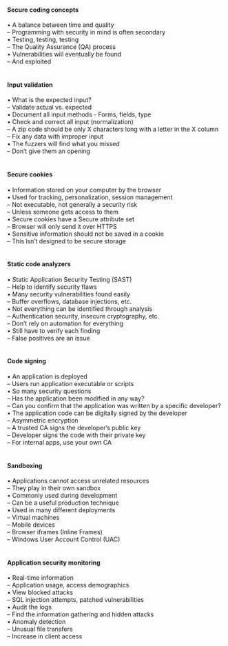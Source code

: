 ####  Secure coding concepts  

• A balance between time and quality  
– Programming with security in mind is often secondary  
• Testing, testing, testing  
– The Quality Assurance (QA) process  
• Vulnerabilities will eventually be found  
– And exploited  
<br>


####  Input validation  

• What is the expected input?  
– Validate actual vs. expected  
• Document all input methods - Forms, fields, type  
• Check and correct all input (normalization)  
– A zip code should be only X characters long with a letter in the X column  
– Fix any data with improper input  
• The fuzzers will find what you missed  
– Don’t give them an opening  
<br>


####  Secure cookies  

• Information stored on your computer by the browser  
• Used for tracking, personalization, session management  
– Not executable, not generally a security risk  
– Unless someone gets access to them  
• Secure cookies have a Secure attribute set  
– Browser will only send it over HTTPS  
• Sensitive information should not be saved in a cookie  
– This isn’t designed to be secure storage  
<br>


####  Static code analyzers  

• Static Application Security Testing (SAST)  
– Help to identify security flaws  
• Many security vulnerabilities found easily  
– Buffer overflows, database injections, etc.  
• Not everything can be identified through analysis  
– Authentication security, insecure cryptography, etc.  
– Don’t rely on automation for everything  
• Still have to verify each finding  
– False positives are an issue  
<br>


####  Code signing  

• An application is deployed  
– Users run application executable or scripts  
• So many security questions  
– Has the application been modified in any way?  
– Can you confirm that the application was written by a specific developer?  
• The application code can be digitally signed by the developer  
– Asymmetric encryption  
– A trusted CA signs the developer’s public key  
– Developer signs the code with their private key  
– For internal apps, use your own CA  
<br>


####  Sandboxing  

• Applications cannot access unrelated resources  
– They play in their own sandbox  
• Commonly used during development  
– Can be a useful production technique  
• Used in many different deployments  
– Virtual machines  
– Mobile devices  
– Browser iframes (Inline Frames)  
– Windows User Account Control (UAC)  
<br>


####  Application security monitoring  

• Real-time information  
– Application usage, access demographics  
• View blocked attacks  
– SQL injection attempts, patched vulnerabilities  
• Audit the logs  
– Find the information gathering and hidden attacks  
• Anomaly detection  
– Unusual file transfers  
– Increase in client access
